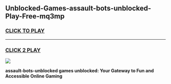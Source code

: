 
## Unblocked-Games-assault-bots-unblocked-Play-Free-mq3mp
<h3>
<a href="https://premium76.site?title=assault-bots-unblocked&ref=23A">CLICK TO PLAY</a></h3>
<hr>

<h3>
<a href="https://premium76.site?title=assault-bots-unblocked&ref=23A">CLICK 2 PLAY</a>
  
</h3>

<a href="https://premium76.site?title=assault-bots-unblocked&ref=23A"><img src="https://clearcache.store/games.png"></a>


**assault-bots-unblocked games unblocked: Your Gateway to Fun and Accessible Online Gaming**
